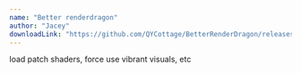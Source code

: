```yaml
---
name: "Better renderdragon"
author: "Jacey"
downloadLink: "https://github.com/QYCottage/BetterRenderDragon/releases/download/v1.6.3/libBetterRenderDragon.so"
---
```


load patch shaders, force use vibrant visuals, etc